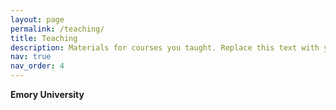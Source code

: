 ```yaml
---
layout: page
permalink: /teaching/
title: Teaching
description: Materials for courses you taught. Replace this text with your description.
nav: true
nav_order: 4
---
```


__Emory University__
